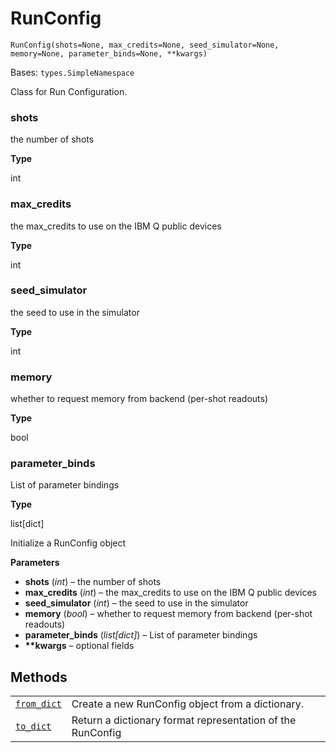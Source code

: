 # RunConfig

<span id="undefined" />

`RunConfig(shots=None, max_credits=None, seed_simulator=None, memory=None, parameter_binds=None, **kwargs)`

Bases: `types.SimpleNamespace`

Class for Run Configuration.

<span id="undefined" />

### shots

the number of shots

**Type**

int

<span id="undefined" />

### max\_credits

the max\_credits to use on the IBM Q public devices

**Type**

int

<span id="undefined" />

### seed\_simulator

the seed to use in the simulator

**Type**

int

<span id="undefined" />

### memory

whether to request memory from backend (per-shot readouts)

**Type**

bool

<span id="undefined" />

### parameter\_binds

List of parameter bindings

**Type**

list\[dict]

Initialize a RunConfig object

**Parameters**

*   **shots** (*int*) – the number of shots
*   **max\_credits** (*int*) – the max\_credits to use on the IBM Q public devices
*   **seed\_simulator** (*int*) – the seed to use in the simulator
*   **memory** (*bool*) – whether to request memory from backend (per-shot readouts)
*   **parameter\_binds** (*list\[dict]*) – List of parameter bindings
*   **\*\*kwargs** – optional fields

## Methods

|                                                                                                                                 |                                                            |
| ------------------------------------------------------------------------------------------------------------------------------- | ---------------------------------------------------------- |
| [`from_dict`](qiskit.assembler.RunConfig.from_dict#qiskit.assembler.RunConfig.from_dict "qiskit.assembler.RunConfig.from_dict") | Create a new RunConfig object from a dictionary.           |
| [`to_dict`](qiskit.assembler.RunConfig.to_dict#qiskit.assembler.RunConfig.to_dict "qiskit.assembler.RunConfig.to_dict")         | Return a dictionary format representation of the RunConfig |
